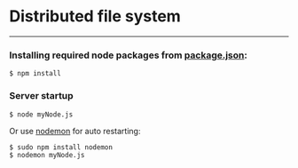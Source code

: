 # Distributed file system
___
### Installing required node packages from   [package.json](https://chrome.google.com/webstore/detail/tabdown/edhcokobegnpjbjhkpoadfeonghjcecn?hl=zh-CN&gl=001):
```
$ npm install
```

### Server startup
```
$ node myNode.js
```
Or use [nodemon](https://www.npmjs.com/package/nodemon) for auto restarting:
```
$ sudo npm install nodemon
$ nodemon myNode.js
```
